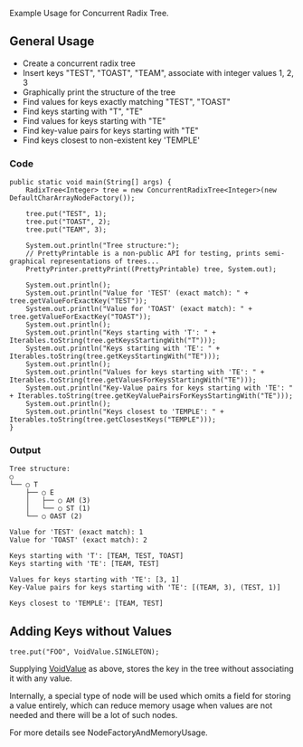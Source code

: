 Example Usage for Concurrent Radix Tree.


## General Usage ##
  * Create a concurrent radix tree
  * Insert keys "TEST", "TOAST", "TEAM", associate with integer values 1, 2, 3
  * Graphically print the structure of the tree
  * Find values for keys exactly matching "TEST", "TOAST"
  * Find keys starting with "T", "TE"
  * Find values for keys starting with "TE"
  * Find key-value pairs for keys starting with "TE"
  * Find keys closest to non-existent key 'TEMPLE'

### Code ###
```
public static void main(String[] args) {
    RadixTree<Integer> tree = new ConcurrentRadixTree<Integer>(new DefaultCharArrayNodeFactory());

    tree.put("TEST", 1);
    tree.put("TOAST", 2);
    tree.put("TEAM", 3);

    System.out.println("Tree structure:");
    // PrettyPrintable is a non-public API for testing, prints semi-graphical representations of trees...
    PrettyPrinter.prettyPrint((PrettyPrintable) tree, System.out);

    System.out.println();
    System.out.println("Value for 'TEST' (exact match): " + tree.getValueForExactKey("TEST"));
    System.out.println("Value for 'TOAST' (exact match): " + tree.getValueForExactKey("TOAST"));
    System.out.println();
    System.out.println("Keys starting with 'T': " + Iterables.toString(tree.getKeysStartingWith("T")));
    System.out.println("Keys starting with 'TE': " + Iterables.toString(tree.getKeysStartingWith("TE")));
    System.out.println();
    System.out.println("Values for keys starting with 'TE': " + Iterables.toString(tree.getValuesForKeysStartingWith("TE")));
    System.out.println("Key-Value pairs for keys starting with 'TE': " + Iterables.toString(tree.getKeyValuePairsForKeysStartingWith("TE")));
    System.out.println();
    System.out.println("Keys closest to 'TEMPLE': " + Iterables.toString(tree.getClosestKeys("TEMPLE")));
}
```

### Output ###
```
Tree structure:
○
└── ○ T
    ├── ○ E
    │   ├── ○ AM (3)
    │   └── ○ ST (1)
    └── ○ OAST (2)

Value for 'TEST' (exact match): 1
Value for 'TOAST' (exact match): 2

Keys starting with 'T': [TEAM, TEST, TOAST]
Keys starting with 'TE': [TEAM, TEST]

Values for keys starting with 'TE': [3, 1]
Key-Value pairs for keys starting with 'TE': [(TEAM, 3), (TEST, 1)]

Keys closest to 'TEMPLE': [TEAM, TEST]
```

## Adding Keys without Values ##
```
tree.put("FOO", VoidValue.SINGLETON);
```
Supplying [VoidValue](http://concurrent-trees.googlecode.com/svn/concurrent-trees/javadoc/apidocs/com/googlecode/concurrenttrees/radix/node/concrete/voidvalue/VoidValue.html) as above, stores the key in the tree without associating it with any value.

Internally, a special type of node will be used which omits a field for storing a value entirely, which can reduce memory usage when values are not needed and there will be a lot of such nodes.

For more details see NodeFactoryAndMemoryUsage.